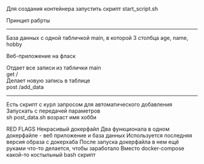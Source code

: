 Для создания контейнера запустить скрипт start_script.sh

Принцип рабрты  


----
База данных с одной табличкой main, в которой 3 столбца age, name, hobby  

Веб-приложение на фласк  

Отдает все записи из таблички main  
get /   
Делает новую запись в таблице  
post /add_data  

----
 
Есть скрипт с курл запросом для автоматического добавления  
Запускать с передачей параметров  
sh post_data.sh возраст имя хобби  

RED FLAGS
Некрасивый докерфайл
Два функционала в одном докерфайле - веб приложение и база данных
Используется последняя версия образа с докерхаба
После запуска докерфайла в нем ещё руками что-то делается, чтобы заработало
Вместо docker-compose какой-то костыльный bash скрипт

